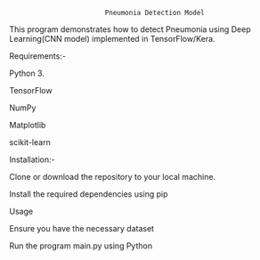 							Pneumonia Detection Model
This program demonstrates how to detect Pneumonia using Deep Learning(CNN model) implemented in TensorFlow/Kera.
 
 Requirements:-

Python 3.

TensorFlow

NumPy

Matplotlib

scikit-learn

Installation:-

Clone or download the repository to your local machine.

Install the required dependencies using pip

Usage

Ensure you have the necessary dataset 

Run the program main.py using Python
